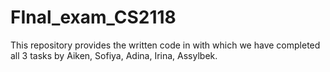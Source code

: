 # FInal_exam_CS2118
This repository provides the written code in with which we have completed all 3 tasks by Aiken, Sofiya, Adina, Irina, Assylbek.

